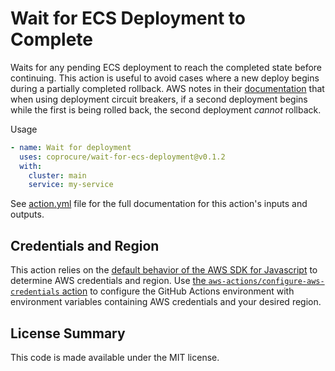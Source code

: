 # Wait for ECS Deployment to Complete

Waits for any pending ECS deployment to reach the completed state before continuing. This action
is useful to avoid cases where a new deploy begins during a partially completed rollback. AWS notes
in their [documentation](https://docs.aws.amazon.com/AmazonECS/latest/developerguide/deployment-circuit-breaker.html)
that when using deployment circuit breakers, if a second deployment begins while the first is being
rolled back, the second deployment _cannot_ rollback.

Usage
``` yaml
- name: Wait for deployment
  uses: coprocure/wait-for-ecs-deployment@v0.1.2
  with:
    cluster: main
    service: my-service
```

See [action.yml](action.yml) file for the full documentation for this action's inputs and outputs.

## Credentials and Region

This action relies on the [default behavior of the AWS SDK for Javascript](https://docs.aws.amazon.com/sdk-for-javascript/v2/developer-guide/setting-credentials-node.html) to determine AWS credentials and region.
Use [the `aws-actions/configure-aws-credentials` action](https://github.com/aws-actions/configure-aws-credentials) to configure the GitHub Actions environment with environment variables containing AWS credentials and your desired region.

## License Summary

This code is made available under the MIT license.
